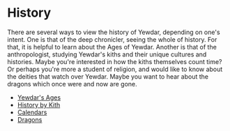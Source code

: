 # History

There are several ways to view the history of Yewdar, depending on one's intent. One is that of the deep chronicler, seeing the whole of history. For that, it is helpful to learn about the Ages of Yewdar. Another is that of the anthropologist, studying Yewdar's kiths and their unique cultures and histories. Maybe you're interested in how the kiths themselves count time? Or perhaps you're more a student of religion, and would like to know about the deities that watch over Yewdar. Maybe you want to hear about the dragons which once were and now are gone.

* [Yewdar's Ages](the-ages.md)
* [History by Kith](history-by-kith.md)
* [Calendars](calendar.md)
* [Dragons](dragons.md)
